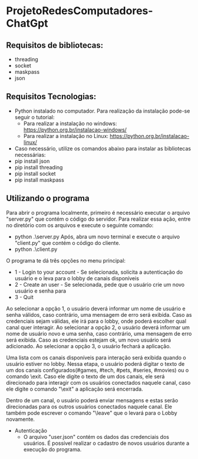 # ProjetoRedesComputadores-ChatGpt

## Requisitos de bibliotecas:
* threading
* socket
* maskpass
* json


## Requisitos Tecnologias:

* Python instalado no computador. Para realização da instalação pode-se seguir o tutorial: 
  * Para realizar a instalação no windows: https://python.org.br/instalacao-windows/
  * Para realizar a instalação no Linux: https://python.org.br/instalacao-linux/
 * Caso necessário, utilize os comandos abaixo para instalar as bibliotecas necessárias:
  * pip install json
  * pip install threading
  * pip install socket
  * pip install maskpass

## Utilizando o programa

Para abrir o programa localmente, primeiro é necessário executar o arquivo "server.py" que contém o código do servidor. 
Para realizar essa ação, entre no diretório com os arquivos e execute o seguinte comando: 
* python .\server.py
Após, abra um novo terminal e execute o arquivo "client.py" que contém o código do cliente.
* python .\client.py

O programa te dá três opções no menu principal: 
* 1 - Login to your account - Se selecionada, solicita a autenticação do usuário e o leva para o lobby de canais disponíveis
* 2 - Create an user - Se selecionada, pede que o usuário crie um novo usuário e senha para 
* 3 - Quit

Ao selecionar a opção 1, o usuário deverá informar um nome de usuário e senha válidos, caso contrário, uma mensagem de erro será exibida. Caso as credenciais sejam válidas, ele irá para o lobby, onde poderá escolher qual canal quer interagir.
Ao selecionar a opção 2, o usuário deverá informar um nome de usuário novo e uma senha, caso contrário, uma mensagem de erro será exibida. Caso as credenciais estejam ok, um novo usuário será adicionado.
Ao selecionar a opção 3, o usuário fechará a aplicação.

Uma lista com os canais disponíveis para interação será exibida quando o usuário estiver no lobby. Nessa etapa, o usuário poderá digitar o texto de um dos canais configurados(#games, #tech, #pets, #series, #movies) ou o comando \exit. 
Caso ele digite o texto de um dos canais, ele será direcionado para interagir com os usuários conectados naquele canal, caso ele digite o comando "\exit" a aplicação será encerrada.

Dentro de um canal, o usuário poderá enviar mensagens e estas serão direcionadas para os outros usuários conectados naquele canal. Ele também pode escrever o comando "\leave" que o levará para o Lobby novamente.
* Autenticação
  * O arquivo "user.json" contém os dados das credenciais dos usuários. É possível realizar o cadastro de novos usuários durante a execução do programa.

